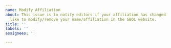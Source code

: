 ```yaml
---
name: Modify Affiliation
about: This issue is to notify editors if your affiliation has changed or if you'd
  like to modify/remove your name/affiliation in the SBOL website.
title: ''
labels: ''
assignees: ''

---
```




